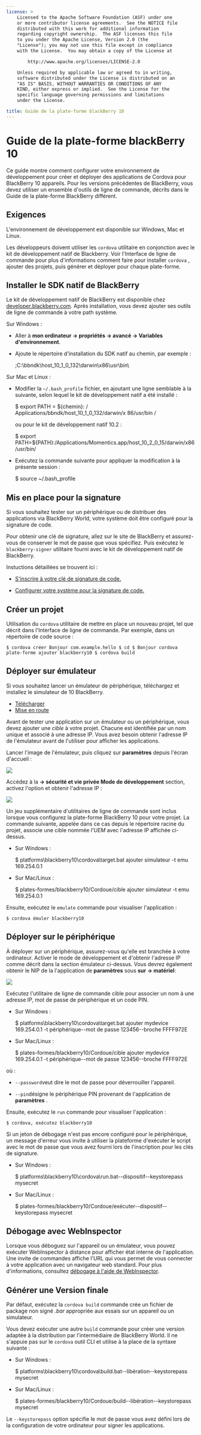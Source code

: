 ```yaml
---
license: >
    Licensed to the Apache Software Foundation (ASF) under one
    or more contributor license agreements.  See the NOTICE file
    distributed with this work for additional information
    regarding copyright ownership.  The ASF licenses this file
    to you under the Apache License, Version 2.0 (the
    "License"); you may not use this file except in compliance
    with the License.  You may obtain a copy of the License at

        http://www.apache.org/licenses/LICENSE-2.0

    Unless required by applicable law or agreed to in writing,
    software distributed under the License is distributed on an
    "AS IS" BASIS, WITHOUT WARRANTIES OR CONDITIONS OF ANY
    KIND, either express or implied.  See the License for the
    specific language governing permissions and limitations
    under the License.

title: Guide de la plate-forme blackBerry 10
---
```


# Guide de la plate-forme blackBerry 10

Ce guide montre comment configurer votre environnement de développement pour créer et déployer des applications de Cordova pour BlackBerry 10 appareils. Pour les versions précédentes de BlackBerry, vous devez utiliser un ensemble d'outils de ligne de commande, décrits dans le Guide de la plate-forme BlackBerry différent.

## Exigences

L'environnement de développement est disponible sur Windows, Mac et Linux.

Les développeurs doivent utiliser les `cordova` utilitaire en conjonction avec le kit de développement natif de Blackberry. Voir l'Interface de ligne de commande pour plus d'informations comment faire pour installer `cordova` , ajouter des projets, puis générer et déployer pour chaque plate-forme.

## Installer le SDK natif de BlackBerry

Le kit de développement natif de BlackBerry est disponible chez [developer.blackberry.com][1]. Après installation, vous devez ajouter ses outils de ligne de commande à votre path système.

 [1]: http://developer.blackberry.com/native/download/

Sur Windows :

*   Aller à **mon ordinateur → propriétés → avancé → Variables d'environnement**.

*   Ajoute le répertoire d'installation du SDK natif au chemin, par exemple :
    
    ;C:\bbndk\host\_10\_1\_0\_132\darwin\x86\usr\bin\

Sur Mac et Linux :

*   Modifier la `~/.bash_profile` fichier, en ajoutant une ligne semblable à la suivante, selon lequel le kit de développement natif a été installé :
    
    $ export PATH = ${chemin}: / Applications/bbndk/host\_10\_1\_0\_132/darwin/x 86/usr/bin /
    
    ou pour le kit de développement natif 10.2 :
    
    $ export PATH=${PATH}:/Applications/Momentics.app/host\_10\_2\_0\_15/darwin/x86/usr/bin/

*   Exécutez la commande suivante pour appliquer la modification à la présente session :
    
    $ source ~/.bash_profile

## Mis en place pour la signature

Si vous souhaitez tester sur un périphérique ou de distribuer des applications via BlackBerry World, votre système doit être configuré pour la signature de code.

Pour obtenir une clé de signature, allez sur le site de BlackBerry et assurez-vous de conserver le mot de passe que vous spécifiez. Puis exécutez le `blackberry-signer` utilitaire fourni avec le kit de développement natif de BlackBerry.

Instuctions détaillées se trouvent ici :

*   [S'inscrire à votre clé de signature de code.][2]

*   [Configurer votre système pour la signature de code.][3]

 [2]: https://www.blackberry.com/SignedKeys/codesigning.html
 [3]: https://developer.blackberry.com/html5/documentation/signing_setup_bb10_apps_2008396_11.html

## Créer un projet

Utilisation du `cordova` utilitaire de mettre en place un nouveau projet, tel que décrit dans l'Interface de ligne de commande. Par exemple, dans un répertoire de code source :

    $ cordova créer Bonjour com.example.hello $ cd $ Bonjour cordova plate-forme ajouter blackberry10 $ cordova build
    

## Déployer sur émulateur

Si vous souhaitez lancer un émulateur de périphérique, téléchargez et installez le simulateur de 10 BlackBerry.

*   [Télécharger][1]
*   [Mise en route][4]

 [4]: http://developer.blackberry.com/devzone/develop/simulator/blackberry_10_simulator_start.html

Avant de tester une application sur un émulateur ou un périphérique, vous devez ajouter une *cible* à votre projet. Chacune est identifiée par un nom unique et associé à une adresse IP. Vous avez besoin obtenir l'adresse IP de l'émulateur avant de l'utiliser pour afficher les applications.

Lancer l'image de l'émulateur, puis cliquez sur **paramètres** depuis l'écran d'accueil :

![][5]

 [5]: img/guide/platforms/blackberry10/bb_home.png

Accédez à la **→ sécurité et vie privée Mode de développement** section, activez l'option et obtenir l'adresse IP :

![][6]

 [6]: img/guide/platforms/blackberry10/bb_devel.png

Un jeu supplémentaire d'utilitaires de ligne de commande sont inclus lorsque vous configurez la plate-forme BlackBerry 10 pour votre projet. La commande suivante, appelée dans ce cas depuis le répertoire racine du projet, associe une cible nommée *l'UEM* avec l'adresse IP affichée ci-dessus.

*   Sur Windows :
    
    $ platforms\blackberry10\cordova\target.bat ajouter simulateur -t emu 169.254.0.1

*   Sur Mac/Linux :
    
    $ plates-formes/blackberry10/Cordoue/cible ajouter simulateur -t emu 169.254.0.1

Ensuite, exécutez le `emulate` commande pour visualiser l'application :

    $ cordova émuler blackberry10
    

## Déployer sur le périphérique

À déployer sur un périphérique, assurez-vous qu'elle est branchée à votre ordinateur. Activer le mode de développement et d'obtenir l'adresse IP comme décrit dans la section émulateur ci-dessus. Vous devrez également obtenir le NIP de la l'application de **paramètres** sous **sur → matériel**:

![][7]

 [7]: img/guide/platforms/blackberry10/bb_pin.png

Exécutez l'utilitaire de ligne de commande cible pour associer un nom à une adresse IP, mot de passe de périphérique et un code PIN.

*   Sur Windows :
    
    $ platforms\blackberry10\cordova\target.bat ajouter mydevice 169.254.0.1 -t périphérique--mot de passe 123456--broche FFFF972E

*   Sur Mac/Linux :
    
    $ plates-formes/blackberry10/Cordoue/cible ajouter mydevice 169.254.0.1 -t périphérique--mot de passe 123456--broche FFFF972E

où :

*   `--password`veut dire le mot de passe pour déverrouiller l'appareil.

*   `--pin`désigne le périphérique PIN provenant de l'application de **paramètres** .

Ensuite, exécutez le `run` commande pour visualiser l'application :

    $ cordova, exécutez blackberry10
    

Si un jeton de débogage n'est pas encore configuré pour le périphérique, un message d'erreur vous invite à utiliser la plateforme d'exécuter le script avec le mot de passe que vous avez fourni lors de l'inscription pour les clés de signature.

*   Sur Windows :
    
    $ platforms\blackberry10\cordova\run.bat--dispositif--keystorepass mysecret

*   Sur Mac/Linux :
    
    $ plates-formes/blackberry10/Cordoue/exécuter--dispositif--keystorepass mysecret

## Débogage avec WebInspector

Lorsque vous déboguez sur l'appareil ou un émulateur, vous pouvez exécuter WebInspector à distance pour afficher état interne de l'application. Une invite de commandes affiche l'URL qui vous permet de vous connecter à votre application avec un navigateur web standard. Pour plus d'informations, consultez [débogage à l'aide de WebInspector][8].

 [8]: http://developer.blackberry.com/html5/documentation/web_inspector_overview_1553586_11.html

## Générer une Version finale

Par défaut, exécutez la `cordova build` commande crée un fichier de package non signé *.bar* appropriée aux essais sur un appareil ou un simulateur.

Vous devez exécuter une autre `build` commande pour créer une version adaptée à la distribution par l'intermédiaire de BlackBerry World. Il ne s'appuie pas sur le `cordova` outil CLI et utilise à la place de la syntaxe suivante :

*   Sur Windows :
    
    $ platforms\blackberry10\cordova\build.bat--libération--keystorepass mysecret

*   Sur Mac/Linux :
    
    $ plates-formes/blackberry10/Cordoue/build--libération--keystorepass mysecret

Le `--keystorepass` option spécifie le mot de passe vous avez défini lors de la configuration de votre ordinateur pour signer les applications.